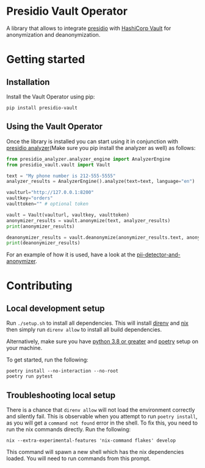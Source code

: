 # Presidio Vault Operator

A library that allows to integrate [presidio](https://microsoft.github.io/presidio/) with [HashiCorp Vault](https://www.vaultproject.io/) for anonymization and deanonymization.

# Getting started

## Installation

Install the Vault Operator using pip:
```
pip install presidio-vault
```

## Using the Vault Operator

Once the library is installed you can start using it in conjunction with [presidio analyzer](https://microsoft.github.io/presidio/analyzer)(Make sure you pip install the analyzer as well) as follows:
```python
from presidio_analyzer.analyzer_engine import AnalyzerEngine
from presidio_vault.vault import Vault

text = "My phone number is 212-555-5555"
analyzer_results = AnalyzerEngine().analyze(text=text, language="en")

vaulturl="http://127.0.0.1:8200"
vaultkey="orders"
vaulttoken="" # optional token

vault = Vault(vaulturl, vaultkey, vaulttoken)
anonymizer_results = vault.anonymize(text, analyzer_results)
print(anonymizer_results)

deanonymizer_results = vault.deanonymize(anonymizer_results.text, anonymizer_results.items)
print(deanonymizer_results)
```

For an example of how it is used, have a look at the [pii-detector-and-anonymizer](https://github.com/sahajsoft/pii-detection-and-anonymizer).

# Contributing

## Local development setup

Run `./setup.sh` to install all dependencies. This will install [direnv](https://github.com/direnv/direnv/blob/master/docs/installation.md) and [nix](https://nixos.org/download.html) then simply run `direnv allow` to install all build dependencies.

Alternatively, make sure you have [python 3.8 or greater](https://www.python.org/downloads/) and [poetry](https://python-poetry.org/docs/#installation) setup on your machine.

To get started, run the following:

```
poetry install --no-interaction --no-root
poetry run pytest
```

## Troubleshooting local setup

There is a chance that `direnv allow` will not load the environment correctly and silently fail. This is observable when you attempt to run `poetry install`, as you will get a `command not found` error in the shell.
To fix this, you need to run the nix commands directly. Run the following:

```
nix --extra-experimental-features 'nix-command flakes' develop
```
This command will spawn a new shell which has the nix dependencies loaded. You will need to run commands from this prompt.
